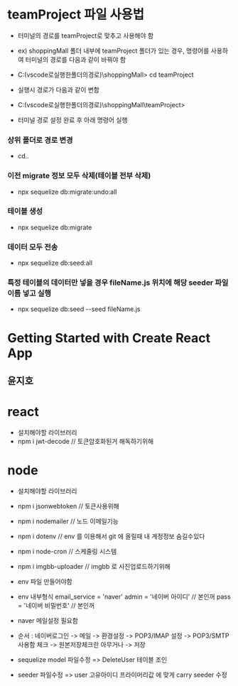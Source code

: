 # teamProject 파일 사용법
- 터미널의 경로를 teamProject로 맞추고 사용해야 함
- ex) shoppingMall 폴더 내부에 teamProject 폴더가 있는 경우, 명령어를 사용하여 터미널의 경로를 다음과 같이 바꿔야 함
- C:\(vscode로실행한폴더의경로)\shoppingMall> cd teamProject
- 실행시 경로가 다음과 같이 변함
- C:\(vscode로실행한폴더의경로)\shoppingMall\teamProject>

- 터미널 경로 설정 완료 후 아래 명령어 실행

### 상위 폴더로 경로 변경
- cd..

### 이전 migrate 정보 모두 삭제(테이블 전부 삭제)
- npx sequelize db:migrate:undo:all

### 테이블 생성
- npx sequelize db:migrate

### 데이터 모두 전송
- npx sequelize db:seed:all

### 특정 테이블의 데이터만 넣을 경우 fileName.js 위치에 해당 seeder 파일 이름 넣고 실행
- npx sequelize db:seed --seed fileName.js


# Getting Started with Create React App


## 윤지호 
# react 
- 설치해야할 라이브러리
- npm i jwt-decode   // 토큰암호화된거 해독하기위해

# node 
- 설치해야할 라이브러리
- npm i jsonwebtoken   // 토큰사용위해
- npm i nodemailer   // 노드 이메일기능 
- npm i dotenv    // env 를 이용해서 git 에 올릴때 내 계정정보 숨길수있다
- npm i node-cron         // 스케줄링 시스템
- npm i imgbb-uploader // imgbb 로 사진업로드하기위해


- env 파일 만들어야함 
- env 내부형식
email_service = 'naver'
admin = '네이버 아이디'   // 본인꺼
pass = '네이버 비밀번호'  // 본인꺼

- naver 메일설정 필요함
- 순서 : 네이버로그인 -> 메일 -> 환경설정 -> POP3/IMAP 설정 -> POP3/SMTP 사용함 체크 -> 원본저장체크란 아무거나 -> 저장

- sequelize model 파일수정 => DeleteUser 테이블 조인
- seeder 파일수정 => user 고유아이디 프라이머리값 에 맞게 carry seeder 수정